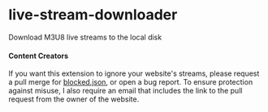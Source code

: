 # live-stream-downloader
Download M3U8 live streams to the local disk

#### Content Creators
If you want this extension to ignore your website's streams, please request a pull merge for [blocked.json](https://github.com/chandler-stimson/live-stream-downloader/blob/master/v3/network/blocked.json), or open a bug report. To ensure protection against misuse, I also require an email that includes the link to the pull request from the owner of the website.

